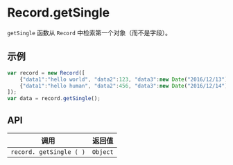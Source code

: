 # Record.getSingle

`getSingle` 函数从 `Record` 中检索第一个对象（而不是字段）。

## 示例

```javascript
var record = new Record([
    {"data1":"hello world", "data2":123, "data3":new Date("2016/12/13") },
    {"data1":"hello human", "data2":456, "data3":new Date("2016/12/14") }
]);
var data = record.getSingle();
```

## API

| 调用 | 返回值 |
|---|---|
| `record. getSingle ( )` | `Object` |